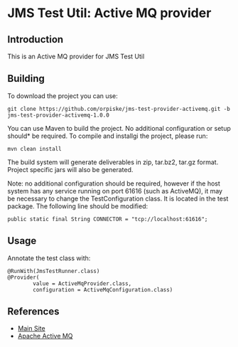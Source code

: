 JMS Test Util: Active MQ provider
============

Introduction
----

This is an Active MQ provider for  JMS Test Util


Building
----

To download the project you can use:

```
git clone https://github.com/orpiske/jms-test-provider-activemq.git -b
jms-test-provider-activemq-1.0.0
```

You can use Maven to build the project. No additional configuration or setup
should* be required. To compile and installgi the project, please run:

```
mvn clean install
```

The build system will generate deliverables in zip, tar.bz2, tar.gz format.
Project specific jars will also be generated.

Note: no additional configuration should be required, however if the host
system has any service running on port 61616 (such as ActiveMQ), it may be necessary to
change the TestConfiguration class. It is located
 in the test package. The following line should be modified:

```
public static final String CONNECTOR = "tcp://localhost:61616";
```


Usage
----

Annotate the test class with:

```
@RunWith(JmsTestRunner.class)
@Provider(
        value = ActiveMqProvider.class,
        configuration = ActiveMqConfiguration.class)
```

References
----

* [Main Site](http://orpiske.net/)
* [Apache Active MQ](http://activemq.apache.org/)

